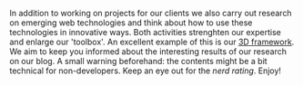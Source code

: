 <span class="research">In addition to working on projects for our clients we also carry out research on emerging web technologies and think about how to use these technologies in innovative ways. Both activities strenghten our expertise and enlarge our 'toolbox'. An excellent example of this is our [3D framework](/3d-framework/).
We aim to keep you informed about the interesting results of our research on our blog. A small warning beforehand: the contents might be a bit technical for non-developers. Keep an eye out for the *nerd rating*. Enjoy!</span>
